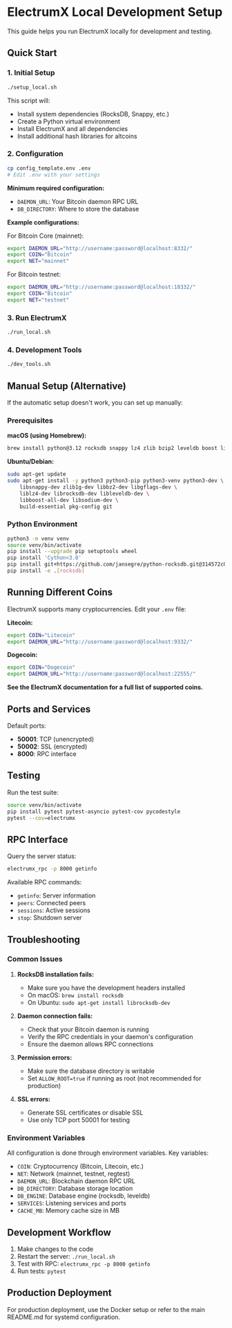 # ElectrumX Local Development Setup

This guide helps you run ElectrumX locally for development and testing.

## Quick Start

### 1. Initial Setup

```bash
./setup_local.sh
```

This script will:

-  Install system dependencies (RocksDB, Snappy, etc.)
-  Create a Python virtual environment
-  Install ElectrumX and all dependencies
-  Install additional hash libraries for altcoins

### 2. Configuration

```bash
cp config_template.env .env
# Edit .env with your settings
```

**Minimum required configuration:**

-  `DAEMON_URL`: Your Bitcoin daemon RPC URL
-  `DB_DIRECTORY`: Where to store the database

**Example configurations:**

For Bitcoin Core (mainnet):

```bash
export DAEMON_URL="http://username:password@localhost:8332/"
export COIN="Bitcoin"
export NET="mainnet"
```

For Bitcoin testnet:

```bash
export DAEMON_URL="http://username:password@localhost:18332/"
export COIN="Bitcoin"
export NET="testnet"
```

### 3. Run ElectrumX

```bash
./run_local.sh
```

### 4. Development Tools

```bash
./dev_tools.sh
```

## Manual Setup (Alternative)

If the automatic setup doesn't work, you can set up manually:

### Prerequisites

**macOS (using Homebrew):**

```bash
brew install python@3.12 rocksdb snappy lz4 zlib bzip2 leveldb boost libsodium
```

**Ubuntu/Debian:**

```bash
sudo apt-get update
sudo apt-get install -y python3 python3-pip python3-venv python3-dev \
    libsnappy-dev zlib1g-dev libbz2-dev libgflags-dev \
    liblz4-dev librocksdb-dev libleveldb-dev \
    libboost-all-dev libsodium-dev \
    build-essential pkg-config git
```

### Python Environment

```bash
python3 -m venv venv
source venv/bin/activate
pip install --upgrade pip setuptools wheel
pip install 'Cython<3.0'
pip install git+https://github.com/jansegre/python-rocksdb.git@314572c02e7204464a5c3e3475c79d57870a9a03
pip install -e .[rocksdb]
```

## Running Different Coins

ElectrumX supports many cryptocurrencies. Edit your `.env` file:

**Litecoin:**

```bash
export COIN="Litecoin"
export DAEMON_URL="http://username:password@localhost:9332/"
```

**Dogecoin:**

```bash
export COIN="Dogecoin"
export DAEMON_URL="http://username:password@localhost:22555/"
```

**See the ElectrumX documentation for a full list of supported coins.**

## Ports and Services

Default ports:

-  **50001**: TCP (unencrypted)
-  **50002**: SSL (encrypted)
-  **8000**: RPC interface

## Testing

Run the test suite:

```bash
source venv/bin/activate
pip install pytest pytest-asyncio pytest-cov pycodestyle
pytest --cov=electrumx
```

## RPC Interface

Query the server status:

```bash
electrumx_rpc -p 8000 getinfo
```

Available RPC commands:

-  `getinfo`: Server information
-  `peers`: Connected peers
-  `sessions`: Active sessions
-  `stop`: Shutdown server

## Troubleshooting

### Common Issues

1. **RocksDB installation fails:**

   -  Make sure you have the development headers installed
   -  On macOS: `brew install rocksdb`
   -  On Ubuntu: `sudo apt-get install librocksdb-dev`

2. **Daemon connection fails:**

   -  Check that your Bitcoin daemon is running
   -  Verify the RPC credentials in your daemon's configuration
   -  Ensure the daemon allows RPC connections

3. **Permission errors:**

   -  Make sure the database directory is writable
   -  Set `ALLOW_ROOT=true` if running as root (not recommended for production)

4. **SSL errors:**
   -  Generate SSL certificates or disable SSL
   -  Use only TCP port 50001 for testing

### Environment Variables

All configuration is done through environment variables. Key variables:

-  `COIN`: Cryptocurrency (Bitcoin, Litecoin, etc.)
-  `NET`: Network (mainnet, testnet, regtest)
-  `DAEMON_URL`: Blockchain daemon RPC URL
-  `DB_DIRECTORY`: Database storage location
-  `DB_ENGINE`: Database engine (rocksdb, leveldb)
-  `SERVICES`: Listening services and ports
-  `CACHE_MB`: Memory cache size in MB

## Development Workflow

1. Make changes to the code
2. Restart the server: `./run_local.sh`
3. Test with RPC: `electrumx_rpc -p 8000 getinfo`
4. Run tests: `pytest`

## Production Deployment

For production deployment, use the Docker setup or refer to the main README.md for systemd configuration.
